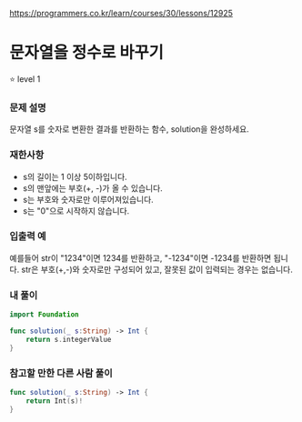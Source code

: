 https://programmers.co.kr/learn/courses/30/lessons/12925

# 문자열을 정수로 바꾸기

⭐️ level 1

### 문제 설명

문자열 s를 숫자로 변환한 결과를 반환하는 함수, solution을 완성하세요.

### 재한사항

- s의 길이는 1 이상 5이하입니다.
- s의 맨앞에는 부호(+, -)가 올 수 있습니다.
- s는 부호와 숫자로만 이루어져있습니다.
- s는 "0"으로 시작하지 않습니다.

### 입출력 예
예를들어 str이 "1234"이면 1234를 반환하고, "-1234"이면 -1234를 반환하면 됩니다.
str은 부호(+,-)와 숫자로만 구성되어 있고, 잘못된 값이 입력되는 경우는 없습니다.


### 내 풀이

```swift
import Foundation

func solution(_ s:String) -> Int {
    return s.integerValue
}
```

### 참고할 만한 다른 사람 풀이

```swift
func solution(_ s:String) -> Int {
    return Int(s)!
}
```